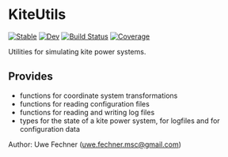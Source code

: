 # KiteUtils

[![Stable](https://img.shields.io/badge/docs-stable-blue.svg)](https://ufechner7.github.io/KiteUtils.jl/v0.1.0)
[![Dev](https://img.shields.io/badge/docs-dev-blue.svg)](https://ufechner7.github.io/KiteUtils.jl/dev)
[![Build Status](https://github.com/ufechner7/KiteUtils.jl/actions/workflows/CI.yml/badge.svg?branch=main)](https://github.com/ufechner7/KiteUtils.jl/actions/workflows/CI.yml?query=branch%3Amain)
[![Coverage](https://codecov.io/gh/ufechner7/KiteUtils.jl/branch/main/graph/badge.svg)](https://codecov.io/gh/ufechner7/KiteUtils.jl)

Utilities for simulating kite power systems.

## Provides 

- functions for coordinate system transformations
- functions for reading configuration files
- functions for reading and writing log files
- types for the state of a kite power system, for logfiles and for configuration data

Author: Uwe Fechner (uwe.fechner.msc@gmail.com)
